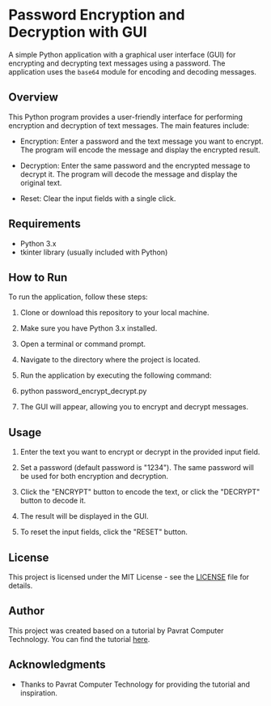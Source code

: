 # Password Encryption and Decryption with GUI

A simple Python application with a graphical user interface (GUI) for encrypting and decrypting text messages using a password. The application uses the `base64` module for encoding and decoding messages.

## Overview

This Python program provides a user-friendly interface for performing encryption and decryption of text messages. The main features include:

- Encryption: Enter a password and the text message you want to encrypt. The program will encode the message and display the encrypted result.

- Decryption: Enter the same password and the encrypted message to decrypt it. The program will decode the message and display the original text.

- Reset: Clear the input fields with a single click.

## Requirements

- Python 3.x
- tkinter library (usually included with Python)

## How to Run

To run the application, follow these steps:

1. Clone or download this repository to your local machine.

2. Make sure you have Python 3.x installed.

3. Open a terminal or command prompt.

4. Navigate to the directory where the project is located.

5. Run the application by executing the following command:
6. python password_encrypt_decrypt.py
 
7. The GUI will appear, allowing you to encrypt and decrypt messages.

## Usage

1. Enter the text you want to encrypt or decrypt in the provided input field.

2. Set a password (default password is "1234"). The same password will be used for both encryption and decryption.

3. Click the "ENCRYPT" button to encode the text, or click the "DECRYPT" button to decode it.

4. The result will be displayed in the GUI.

5. To reset the input fields, click the "RESET" button.


## License

This project is licensed under the MIT License - see the [LICENSE](LICENSE) file for details.

## Author

This project was created based on a tutorial by Pavrat Computer Technology. You can find the tutorial [here](https://www.youtube.com/watch?v=y9cbTf1CLt8&ab_channel=ParvatComputerTechnology).

## Acknowledgments

- Thanks to Pavrat Computer Technology for providing the tutorial and inspiration.
